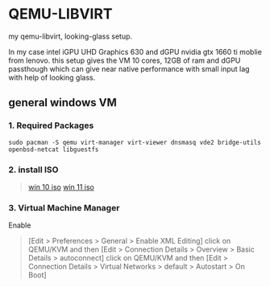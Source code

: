 # QEMU-LIBVIRT
my qemu-libvirt, looking-glass setup.

In my case intel iGPU UHD Graphics 630 and dGPU nvidia gtx 1660 ti moblie from lenovo. 
this setup gives the VM 10 cores, 12GB of ram and dGPU passthough which can give near native performance with small input lag with help of looking glass.

## general windows VM 
### 1. Required Packages
```
sudo pacman -S qemu virt-manager virt-viewer dnsmasq vde2 bridge-utils openbsd-netcat libguestfs
```
### 2. install ISO
> [win 10 iso](https://www.microsoft.com/en-us/software-download/windows10ISO)
> [win 11 iso](https://www.microsoft.com/software-download/windows11)
### 3. Virtual Machine Manager 
Enable 
> [Edit > Preferences > General > Enable XML Editing]
> click on QEMU/KVM and then [Edit > Connection Details > Overview > Basic Details > autoconnect]
> click on QEMU/KVM and then [Edit > Connection Details > Virtual Networks > default > Autostart > On Boot]
